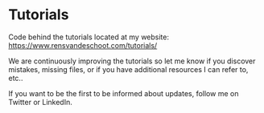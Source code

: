 # Tutorials
Code behind the tutorials located at my website: https://www.rensvandeschoot.com/tutorials/

We are continuously improving the tutorials so let me know if you discover mistakes, missing files, or if you have additional resources 
I can refer to, etc..

If you want to be the first to be informed about updates, follow me on Twitter or LinkedIn.
